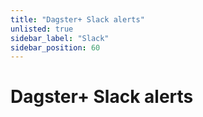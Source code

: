 ```yaml
---
title: "Dagster+ Slack alerts"
unlisted: true
sidebar_label: "Slack"
sidebar_position: 60
---
```


# Dagster+ Slack alerts
